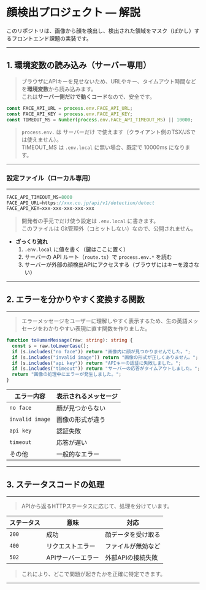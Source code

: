 # 顔検出プロジェクト — 解説

このリポジトリは、画像から顔を検出し、検出された領域をマスク（ぼかし）するフロントエンド課題の実装です。  

---

## 1. 環境変数の読み込み（サーバー専用）

> ブラウザにAPIキーを見せないため、URLやキー、タイムアウト時間などを**環境変数**から読み込みます。  
これは**サーバー側だけで動くコード**なので、安全です。

```ts
const FACE_API_URL = process.env.FACE_API_URL;
const FACE_API_KEY = process.env.FACE_API_KEY;
const TIMEOUT_MS = Number(process.env.FACE_API_TIMEOUT_MS) || 10000;
```

> `process.env.` は サーバーだけ で使えます（クライアント側のTSX/JSでは使えません）。<br>
> TIMEOUT_MS は `.env.local` に無い場合、既定で 10000ms になります。

---

### 設定ファイル（ローカル専用）
---


```ts
FACE_API_TIMEOUT_MS=8000
FACE_API_URL=https://xxx.co.jp/api/v1/detection/detect
FACE_API_KEY=xxx-xxx-xxx-xxx-xxx
```

> 開発者の手元でだけ使う設定は `.env.local` に書きます。<br>
> このファイルは Git管理外（コミットしない）なので、公開されません。

- **ざっくり流れ**
  1. `.env.local` に値を書く（鍵はここに置く）
  2. サーバーの API ルート（`route.ts`）で `process.env.*` を読む
  3. サーバーが外部の顔検出APIにアクセスする（ブラウザにはキーを渡さない）

---

## 2. エラーを分かりやすく変換する関数

---

> エラーメッセージをユーザーに理解しやすく表示するため、生の英語メッセージをわかりやすい表現に直す関数を作りました。

```ts
function toHumanMessage(raw: string): string {
  const s = raw.toLowerCase();
  if (s.includes("no face")) return "画像内に顔が見つかりませんでした。";
  if (s.includes("invalid image")) return "画像の形式が正しくありません。";
  if (s.includes("api key")) return "APIキーの認証に失敗しました。";
  if (s.includes("timeout")) return "サーバーの応答がタイムアウトしました。";
  return "画像の処理中にエラーが発生しました。";
}
```

| エラー内容 | 表示されるメッセージ |
|-------------|----------------------|
| `no face` | 顔が見つからない |
| `invalid image` | 画像の形式が違う |
| `api key` | 認証失敗 |
| `timeout` | 応答が遅い |
| その他 | 一般的なエラー |

---

## 3. ステータスコードの処理

---

> APIから返るHTTPステータスに応じて、処理を分けています。

| ステータス | 意味 | 対応 |
|-------------|------|------|
| `200` | 成功 | 顔データを受け取る |
| `400` | リクエストエラー | ファイルが無効など |
| `502` | APIサーバーエラー | 外部APIの接続失敗 |

> これにより、どこで問題が起きたかを正確に特定できます。

---
